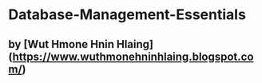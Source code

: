# Database-Management-Essentials
## by [Wut Hmone Hnin Hlaing] (https://www.wuthmonehninhlaing.blogspot.com/)
